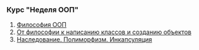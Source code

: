 ### Курс "Неделя ООП"

1. [Философия ООП](./lesson01/readme.md)
2. [От философии к написанию классов и созданию объектов](./lesson02/readme.md)
3. [Наследование. Полиморфизм. Инкапсуляция](./lesson03/readme.md)